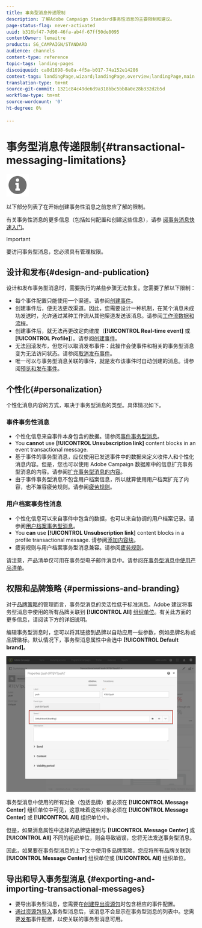 ```yaml
---
title: 事务型消息传递限制
description: 了解Adobe Campaign Standard事务性消息的主要限制和建议。
page-status-flag: never-activated
uuid: b316bf47-7d98-46fa-ab4f-67ff50de8095
contentOwner: lemaitre
products: SG_CAMPAIGN/STANDARD
audience: channels
content-type: reference
topic-tags: landing-pages
discoiquuid: ca8d1698-6e8a-4f5a-b017-74a152e14286
context-tags: landingPage,wizard;landingPage,overview;landingPage,main
translation-type: tm+mt
source-git-commit: 1321c84c49de6d9a318bbc5bb8a0e28b332d2b5d
workflow-type: tm+mt
source-wordcount: '0'
ht-degree: 0%

---
```



# 事务型消息传递限制{#transactional-messaging-limitations}

<img src="assets/do-not-localize/icon_concepts.svg" width="60px">

以下部分列表了在开始创建事务性消息之前您应了解的限制。

有关事务性消息的更多信息（包括如何配置和创建这些信息），请参 [阅事务消息快速入门](../../channels/using/getting-started-with-transactional-msg.md)。

>[!IMPORTANT]
>
>要访问事务型消息，您必须具有管理权限。

## 设计和发布{#design-and-publication}

设计和发布事务型消息时，需要执行的某些步骤无法恢复。您需要了解以下限制：

* 每个事件配置只能使用一个渠道。请参阅[创建事件](../../administration/using/configuring-transactional-messaging.md#creating-an-event)。
* 创建事件后，便无法更改渠道。因此，您需要设计一种机制，在某个消息未成功发送时，允许通过某种工作流从其他渠道发送该消息。请参阅[工作流数据和流程](../../automating/using/get-started-workflows.md)。
* 创建事件后，就无法再更改定向维度（**[!UICONTROL Real-time event]** 或 **[!UICONTROL Profile]**）。请参阅[创建事件](../../administration/using/configuring-transactional-messaging.md#creating-an-event)。
* 无法回滚发布，但您可以取消发布事件：此操作会使事件和相关的事务型消息变为无法访问状态。请参阅[取消发布事件](../../administration/using/configuring-transactional-messaging.md#unpublishing-an-event)。
* 唯一可以与事务型消息关联的事件，就是发布该事件时自动创建的消息。请参阅[预览和发布事件](../../administration/using/configuring-transactional-messaging.md#previewing-and-publishing-the-event)。

## 个性化{#personalization}

个性化消息内容的方式，取决于事务型消息的类型。具体情况如下。

### 事件事务性消息

* 个性化信息来自事件本身包含的数据。请参阅[事件事务型消息](../../channels/using/event-transactional-messages.md)。
* You **cannot** use **[!UICONTROL Unsubscription link]** content blocks in an event transactional message.
* 基于事件的事务型消息，应仅使用已发送事件中的数据来定义收件人和个性化消息内容。但是，您也可以使用 Adobe Campaign 数据库中的信息扩充事务型消息的内容。请参阅[扩充事务型消息的内容](../../administration/using/configuring-transactional-messaging.md#enriching-the-transactional-message-content)。
* 由于事件事务型消息不包含用户档案信息，所以就算使用用户档案扩充了内容，也不兼容疲劳规则。请参阅[疲劳规则](../../sending/using/fatigue-rules.md)。

### 用户档案事务性消息

* 个性化信息可以来自事件中包含的数据，也可以来自协调的用户档案记录。请参阅[用户档案事务型消息](../../channels/using/profile-transactional-messages.md)。
* You **can** use **[!UICONTROL Unsubscription link]** content blocks in a profile transactional message. 请参阅[添加内容块](../../designing/using/personalization.md#adding-a-content-block)。
* 疲劳规则与用户档案事务型消息兼容。请参阅[疲劳规则](../../sending/using/fatigue-rules.md)。

请注意，产品清单仅可用在事务型电子邮件消息中。请参阅[在事务型消息中使用产品清单](../../channels/using/event-transactional-messages.md#using-product-listings-in-a-transactional-message)。

## 权限和品牌策略 {#permissions-and-branding}

对于[品牌策略](../../administration/using/branding.md)的管理而言，事务型消息的灵活性低于标准消息。Adobe 建议将事务型消息中使用的所有品牌关联到 **[!UICONTROL All]** [组织单位](../../administration/using/organizational-units.md)。有关此方面的更多信息，请阅读下方的详细说明。

编辑事务型消息时，您可以将其链接到品牌以自动应用一些参数，例如品牌名称或品牌徽标。默认情况下，事务型消息属性中会选中 **[!UICONTROL Default brand]**。

![](assets/message-center_branding.png)

事务型消息中使用的所有对象（包括品牌）都必须在 **[!UICONTROL Message Center]** 组织单位中可见，这意味着这些对象必须在 **[!UICONTROL Message Center]** 或 **[!UICONTROL All]** 组织单位中。

但是，如果消息属性中选择的品牌链接到与 **[!UICONTROL Message Center]** 或 **[!UICONTROL All]** 不同的组织单位，则会导致错误，您将无法发送事务型消息。

因此，如果要在事务型消息的上下文中使用多品牌策略，您应将所有品牌关联到 **[!UICONTROL Message Center]** 组织单位或 **[!UICONTROL All]** 组织单位。

## 导出和导入事务型消息 {#exporting-and-importing-transactional-messages}

* 要导出事务型消息，您需要在[创建导出资源包](../../automating/using/managing-packages.md#creating-a-package)时包含相应的事件配置。
* [通过资源包导入](../../automating/using/managing-packages.md#importing-a-package)事务型消息后，该消息不会显示在事务型消息的列表中。您需要[发布](../../administration/using/configuring-transactional-messaging.md#previewing-and-publishing-the-event)事件配置，以使关联的事务型消息可用。
